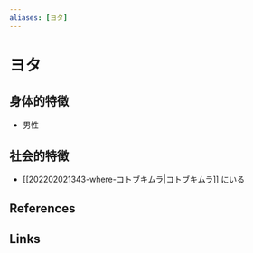 ```yaml
---
aliases: [ヨタ]
---
```

# ヨタ

## 身体的特徴

- 男性

## 社会的特徴

- [[202202021343-where-コトブキムラ|コトブキムラ]] にいる

## References



## Links


